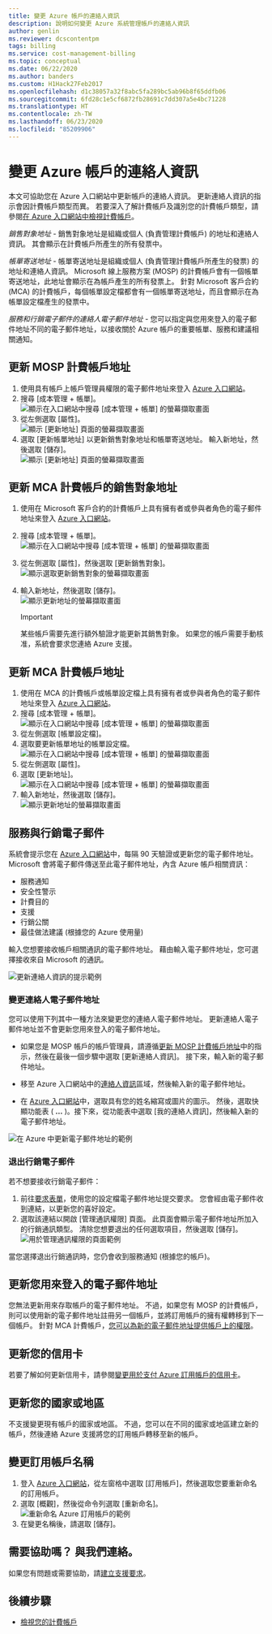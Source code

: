 ```yaml
---
title: 變更 Azure 帳戶的連絡人資訊
description: 說明如何變更 Azure 系統管理帳戶的連絡人資訊
author: genlin
ms.reviewer: dcscontentpm
tags: billing
ms.service: cost-management-billing
ms.topic: conceptual
ms.date: 06/22/2020
ms.author: banders
ms.custom: H1Hack27Feb2017
ms.openlocfilehash: d1c38057a32f8abc5fa289bc5ab96b8f65ddfb06
ms.sourcegitcommit: 6fd28c1e5cf6872fb28691c7dd307a5e4bc71228
ms.translationtype: HT
ms.contentlocale: zh-TW
ms.lasthandoff: 06/23/2020
ms.locfileid: "85209906"
---
```

# <a name="change-the-contact-information-for-your-azure-account"></a>變更 Azure 帳戶的連絡人資訊

本文可協助您在 Azure 入口網站中更新帳戶的連絡人資訊。 更新連絡人資訊的指示會因計費帳戶類型而異。 若要深入了解計費帳戶及識別您的計費帳戶類型，請參閱[在 Azure 入口網站中檢視計費帳戶](view-all-accounts.md)。

*銷售對象地址* - 銷售對象地址是組織或個人 (負責管理計費帳戶) 的地址和連絡人資訊。 其會顯示在計費帳戶所產生的所有發票中。

*帳單寄送地址* - 帳單寄送地址是組織或個人 (負責管理計費帳戶所產生的發票) 的地址和連絡人資訊。 Microsoft 線上服務方案 (MOSP) 的計費帳戶會有一個帳單寄送地址，此地址會顯示在為帳戶產生的所有發票上。 針對 Microsoft 客戶合約 (MCA) 的計費帳戶，每個帳單設定檔都會有一個帳單寄送地址，而且會顯示在為帳單設定檔產生的發票中。

*服務和行銷電子郵件的連絡人電子郵件地址* - 您可以指定與您用來登入的電子郵件地址不同的電子郵件地址，以接收關於 Azure 帳戶的重要帳單、服務和建議相關通知。  

## <a name="update-an-mosp-billing-account-address"></a>更新 MOSP 計費帳戶地址

1. 使用具有帳戶上帳戶管理員權限的電子郵件地址來登入 [Azure 入口網站](https://portal.azure.com/)。
1. 搜尋 [成本管理 + 帳單]。  
    ![顯示在入口網站中搜尋 [成本管理 + 帳單] 的螢幕擷取畫面](./media/change-azure-account-profile/search-cmb.png)
1. 從左側選取 [屬性]。  
    ![顯示 [更新地址] 頁面的螢幕擷取畫面](./media/change-azure-account-profile/update-contact-information-select-properties.png)
1. 選取 [更新帳單地址] 以更新銷售對象地址和帳單寄送地址。 輸入新地址，然後選取 [儲存]。  
    ![顯示 [更新地址] 頁面的螢幕擷取畫面](./media/change-azure-account-profile/update-contact-information-mosp.png)

## <a name="update-an-mca-billing-account-sold-to-address"></a>更新 MCA 計費帳戶的銷售對象地址

1. 使用在 Microsoft 客戶合約的計費帳戶上具有擁有者或參與者角色的電子郵件地址來登入 [Azure 入口網站](https://portal.azure.com/)。
1. 搜尋 [成本管理 + 帳單]。  
    ![顯示在入口網站中搜尋 [成本管理 + 帳單] 的螢幕擷取畫面](./media/change-azure-account-profile/search-cmb.png)
1. 從左側選取 [屬性]，然後選取 [更新銷售對象]。  
    ![顯示選取更新銷售對象的螢幕擷取畫面](./media/change-azure-account-profile/update-sold-to-list-properties-mca.png)
1. 輸入新地址，然後選取 [儲存]。  
    ![顯示更新地址的螢幕擷取畫面](./media/change-azure-account-profile/update-sold-to-save-mca.png)

    > [!IMPORTANT]
    > 某些帳戶需要先進行額外驗證才能更新其銷售對象。 如果您的帳戶需要手動核准，系統會要求您連絡 Azure 支援。

## <a name="update-an-mca-billing-account-address"></a>更新 MCA 計費帳戶地址

1. 使用在 MCA 的計費帳戶或帳單設定檔上具有擁有者或參與者角色的電子郵件地址來登入 [Azure 入口網站](https://portal.azure.com/)。
1. 搜尋 [成本管理 + 帳單]。  
    ![顯示在入口網站中搜尋 [成本管理 + 帳單] 的螢幕擷取畫面](./media/change-azure-account-profile/search-cmb.png)
1. 從左側選取 [帳單設定檔]。
1. 選取要更新帳單地址的帳單設定檔。  
    ![顯示在入口網站中搜尋 [成本管理 + 帳單] 的螢幕擷取畫面](./media/change-azure-account-profile/update-bill-to-list-profiles-mca.png)
1. 從左側選取 [屬性]。
1. 選取 [更新地址]。  
    ![顯示在入口網站中搜尋 [成本管理 + 帳單] 的螢幕擷取畫面](./media/change-azure-account-profile/update-bill-to-list-properties-mca.png)
1. 輸入新地址，然後選取 [儲存]。  
    ![顯示更新地址的螢幕擷取畫面](./media/change-azure-account-profile/update-bill-to-save-mca.png)

## <a name="service-and-marketing-emails"></a>服務與行銷電子郵件

系統會提示您在 [Azure 入口網站](https://portal.azure.com)中，每隔 90 天驗證或更新您的電子郵件地址。 Microsoft 會將電子郵件傳送至此電子郵件地址，內含 Azure 帳戶相關資訊：

- 服務通知
- 安全性警示
- 計費目的
- 支援
- 行銷公關
- 最佳做法建議 (根據您的 Azure 使用量)

輸入您想要接收帳戶相關通訊的電子郵件地址。 藉由輸入電子郵件地址，您可選擇接收來自 Microsoft 的通訊。

![更新連絡人資訊的提示範例](./media/change-azure-account-profile/update-contact-information.png)

### <a name="change-your-contact-email-address"></a>變更連絡人電子郵件地址

您可以使用下列其中一種方法來變更您的連絡人電子郵件地址。 更新連絡人電子郵件地址並不會更新您用來登入的電子郵件地址。

* 如果您是 MOSP 帳戶的帳戶管理員，請遵循[更新 MOSP 計費帳戶地址](#update-an-mosp-billing-account-address)中的指示，然後在最後一個步驟中選取 [更新連絡人資訊]。 接下來，輸入新的電子郵件地址。

* 移至 Azure 入口網站中的[連絡人資訊](https://portal.azure.com/#blade/HubsExtension/ContactInfoBlade)區域，然後輸入新的電子郵件地址。 

* 在 [Azure 入口網站](https://portal.azure.com/#blade/HubsExtension/ContactInfoBlade)中，選取具有您的姓名縮寫或圖片的圖示。 然後，選取快顯功能表 ( **...** )。接下來，從功能表中選取 [我的連絡人資訊]，然後輸入新的電子郵件地址。

![在 Azure 中更新電子郵件地址的範例](./media/change-azure-account-profile/azure-contact-information.png)

### <a name="opt-out-of-marketing-emails"></a>退出行銷電子郵件

若不想要接收行銷電子郵件：

1. 前往[要求表單](https://account.microsoft.com/profile/permissions-link-request)，使用您的設定檔電子郵件地址提交要求。 您會經由電子郵件收到連結，以更新您的喜好設定。
1. 選取該連結以開啟 [管理通訊權限] 頁面。 此頁面會顯示電子郵件地址所加入的行銷通訊類型。 清除您想要退出的任何選取項目，然後選取 [儲存]。  
    ![用於管理通訊權限的頁面範例](./media/change-azure-account-profile/manage-communication-permissions.png)

當您選擇退出行銷通訊時，您仍會收到服務通知 (根據您的帳戶)。

## <a name="update-the-email-address-that-you-sign-in-with"></a>更新您用來登入的電子郵件地址

您無法更新用來存取帳戶的電子郵件地址。 不過，如果您有 MOSP 的計費帳戶，則可以使用新的電子郵件地址註冊另一個帳戶，並將訂用帳戶的擁有權轉移到下一個帳戶。 針對 MCA 計費帳戶，[您可以為新的電子郵件地址提供帳戶上的權限](understand-mca-roles.md#manage-billing-roles-in-the-azure-portal)。

## <a name="update-your-credit-card"></a>更新您的信用卡

若要了解如何更新信用卡，請參閱[變更用於支付 Azure 訂用帳戶的信用卡](change-credit-card.md)。

## <a name="update-your-country-or-region"></a>更新您的國家或地區

不支援變更現有帳戶的國家或地區。 不過，您可以在不同的國家或地區建立新的帳戶，然後連絡 Azure 支援將您的訂用帳戶轉移至新的帳戶。

## <a name="change-the-subscription-name"></a>變更訂用帳戶名稱

1. 登入 [Azure 入口網站](https://portal.azure.com)，從左窗格中選取 [訂用帳戶]，然後選取您要重新命名的訂用帳戶。
1. 選取 [概觀]，然後從命令列選取 [重新命名]。  
    ![重新命名 Azure 訂用帳戶的範例](./media/change-azure-account-profile/rename-sub.png)
1. 在變更名稱後，請選取 [儲存]。

## <a name="need-help-contact-us"></a>需要協助嗎？ 與我們連絡。

如果您有問題或需要協助，請[建立支援要求](https://go.microsoft.com/fwlink/?linkid=2083458)。

## <a name="next-steps"></a>後續步驟

- [檢視您的計費帳戶](view-all-accounts.md)

